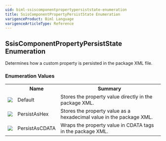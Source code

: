 ```yaml
---
uid: biml-ssiscomponentpropertypersiststate-enumeration
title: SsisComponentPropertyPersistState Enumeration
varigenceProduct: Biml Language
varigenceArticleType: Reference
---
```


## SsisComponentPropertyPersistState Enumeration<div class="LanguageSummary"><div class ="SummaryItem">Determines how a custom property is persisted in the package XML file.</div></div><div class="EnumValueGroup">### Enumeration Values<table id="EnumValue" class="MemberList"><tbody><tr><th class="MemberTypeIconColumnHeader">&nbsp;</th><th class="MemberNameColumnHeader">Name</th><th class="MemberSummaryColumnHeader">Summary</th></tr><tr class="cd0"><td align="center" class="MemberTypeIcon"><img src="enumValue.png"></img></td><td class="MemberName">Default</td><td class="MemberSummary"><div class ="SummaryItem">Stores the property value directly in the package XML.</div></td></tr><tr class="cd1"><td align="center" class="MemberTypeIcon"><img src="enumValue.png"></img></td><td class="MemberName">PersistAsHex</td><td class="MemberSummary"><div class ="SummaryItem">Stores the property value as a hexadecimal value in the package XML.</div></td></tr><tr class="cd0"><td align="center" class="MemberTypeIcon"><img src="enumValue.png"></img></td><td class="MemberName">PersistAsCDATA</td><td class="MemberSummary"><div class ="SummaryItem">Wraps the property value in CDATA tags in the package XML.</div></td></tr></tbody></table></div>
